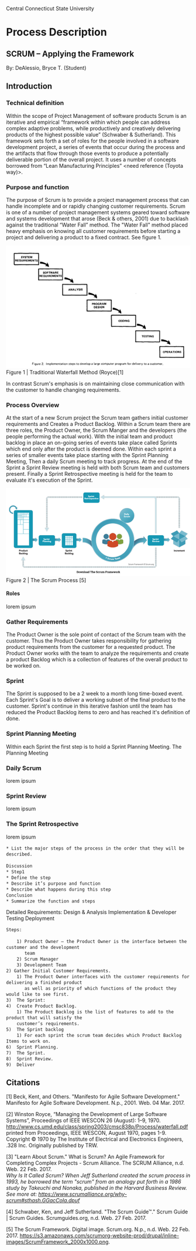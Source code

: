Central Connecticut State University

# Process Description

## SCRUM – Applying the Framework

By: DeAlessio, Bryce T. (Student)


## Introduction

### Technical definition

Within the scope of Project Management of software products Scrum is an iterative and empirical “framework within which people can address complex adaptive problems, while productively and creatively delivering products of the highest possible value” (Schwaber & Sutherland). This framework sets forth a set of roles for the people involved in a software development project, a series of events that occur during the process and the artifacts that flow through those events to produce a potentially deliverable portion of the overall project. It uses a number of concepts borrowed from “Lean Manufacturing Principles” <need reference (Toyota way)>.

### Purpose and function

The purpose of Scrum is to provide a project management process that can handle incomplete and or rapidly changing customer requirements. Scrum is one of a number of project management systems geared toward software and systems development that arose (Beck & others, 2001) due to backlash against the traditional “Water Fall” method. The "Water Fall" method placed heavy emphasis on knowing all customer requirements before starting a project and delivering a product to a fixed contract. See figure 1.

![Figure 1](Waterfall.png)
Figure 1 | Traditional Waterfall Method (Royce)[1]

In contrast Scrum's emphasis is on maintaining close communication with the customer to handle changing requirements.

### Process Overview

At the start of a new Scrum project the Scrum team gathers initial customer requirements and Creates
a Product Backlog. Within a Scrum team there are three roles, the Product Owner, the Scrum Manger
and the developers (the people performing the actual work). With the initial team and product
backlog in place an on-going series of events take place called Sprints which end only after the
product is deemed done. Within each sprint a series of smaller events take place starting with the
Sprint Planning Meeting, Then a daily Scrum meeting to track progress. At the end of the Sprint a
Sprint Review meeting is held with both Scrum team and customers present. Finally a Sprint
Retrospective meeting is held for the team to evaluate it's execution of the Sprint.


![Figure 2](scrumfmk.png)  
Figure 2 | The Scrum Process [5]


#### Roles
lorem ipsum

### Gather Requirements
The Product Owner is the sole point of contact of the Scrum team with the customer. Thus the
Product Owner takes responsibility for gathering product requirements from the customer for a
requested product. The Product Owner works with the team to analyze the requirements and create a
product Backlog which is a collection of features of the overall product to be worked on.

### Sprint
The Sprint is supposed to be a 2 week to a month long time-boxed event. Each Sprint's Goal is to
deliver a working subset of the final product to the customer. Sprint's continue in this iterative
fashion until the team has reduced the Product Backlog items to zero and has reached it's definition
of done.

### Sprint Planning Meeting
Within each Sprint the first step is to hold a Sprint Planning Meeting. The Planning Meeting

### Daily Scrum
lorem ipsum
### Sprint Review
lorem ipsum
### The Sprint Retrospective
lorem ipsum

```
* List the major steps of the process in the order that they will be described.

Discussion
* Step1
* Define the step
* Describe it’s purpose and function
* Describe what happens during this step
Conclusion
* Summarize the function and steps
```
Detailed Requirements:
Design & Analysis
Implementation & Developer Testing
Deployment

```
Steps:

    1) Product Owner – the Product Owner is the interface between the customer and the development
       team
    2) Scrum Manager
    3) Development Team
2) Gather Initial Customer Requirements.
    1) The Product Owner interfaces with the customer requirements for delivering a finished product
       as well as priority of which functions of the product they would like to see first.
3)	The Sprint:
4)	Create Product Backlog.
    1) The Product Backlog is the list of features to add to the product that will satisfy the
    customer’s requirements.
5)	The Sprint backlog
    1) For each sprint the scrum team decides which Product Backlog Items to work on.
6)	Sprint Planning.
7)	The Sprint.
8)	Sprint Review.
9)	Deliver
```


## Citations

[1] Beck, Kent, and Others. "Manifesto for Agile Software Development." Manifesto for Agile Software Development. N.p., 2001. Web. 04 Mar. 2017.

[2] Winston Royce, “Managing the Development of Large Software Systems”, Proceedings of IEEE WESCON 26 (August): 1–9, 1970. http://www.cs.umd.edu/class/spring2003/cmsc838p/Process/waterfall.pdf
printed from Proceedings, IEEE WESCON, August 1970, pages 1-9.
Copyright © 1970 by The Institute of Electrical and Electronics Engineers, .328
Inc. Originally published by TRW.

[3] "Learn About Scrum." What is Scrum? An Agile Framework for Completing Complex Projects - Scrum Alliance. The SCRUM Alliance, n.d. Web. 22 Feb. 2017.  
*Why Is It Called Scrum?
When Jeff Sutherland created the scrum process in 1993, he borrowed the term "scrum" from an analogy put forth in a 1986 study by Takeuchi and Nonaka, published in the Harvard Business Review. See more at: https://www.scrumalliance.org/why-scrum#sthash.GGacCoIa.dpuf*

[4] Schwaber, Ken, and Jeff Sutherland. "The Scrum Guide™." Scrum Guide | Scrum Guides. Scrumguides.org, n.d. Web. 27 Feb. 2017.

[5] The Scrum Framework. Digital image. Scrum.org. N.p., n.d. Web. 22 Feb. 2017. <https://s3.amazonaws.com/scrumorg-website-prod/drupal/inline-images/ScrumFramework_2000x1000.png>.

